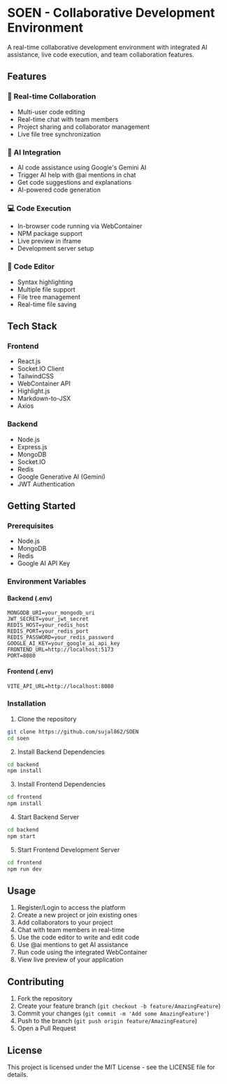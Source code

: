 # SOEN - Collaborative Development Environment

A real-time collaborative development environment with integrated AI assistance, live code execution, and team collaboration features.

## Features

### 🤝 Real-time Collaboration
- Multi-user code editing
- Real-time chat with team members
- Project sharing and collaborator management
- Live file tree synchronization

### 🤖 AI Integration
- AI code assistance using Google's Gemini AI
- Trigger AI help with @ai mentions in chat
- Get code suggestions and explanations
- AI-powered code generation

### 💻 Code Execution
- In-browser code running via WebContainer
- NPM package support
- Live preview in iframe
- Development server setup

### 📝 Code Editor
- Syntax highlighting
- Multiple file support
- File tree management
- Real-time file saving

## Tech Stack

### Frontend
- React.js
- Socket.IO Client
- TailwindCSS
- WebContainer API
- Highlight.js
- Markdown-to-JSX
- Axios

### Backend
- Node.js
- Express.js
- MongoDB
- Socket.IO
- Redis
- Google Generative AI (Gemini)
- JWT Authentication

## Getting Started

### Prerequisites
- Node.js
- MongoDB
- Redis
- Google AI API Key

### Environment Variables

#### Backend (.env)
```
MONGODB_URI=your_mongodb_uri
JWT_SECRET=your_jwt_secret
REDIS_HOST=your_redis_host
REDIS_PORT=your_redis_port
REDIS_PASSWORD=your_redis_password
GOOGLE_AI_KEY=your_google_ai_api_key
FRONTEND_URL=http://localhost:5173
PORT=8080
```

#### Frontend (.env)
```
VITE_API_URL=http://localhost:8080
```

### Installation

1. Clone the repository
```bash
git clone https://github.com/sujal862/SOEN
cd soen
```

2. Install Backend Dependencies
```bash
cd backend
npm install
```

3. Install Frontend Dependencies
```bash
cd frontend
npm install
```

4. Start Backend Server
```bash
cd backend
npm start
```

5. Start Frontend Development Server
```bash
cd frontend
npm run dev
```

## Usage

1. Register/Login to access the platform
2. Create a new project or join existing ones
3. Add collaborators to your project
4. Chat with team members in real-time
5. Use the code editor to write and edit code
6. Use @ai mentions to get AI assistance
7. Run code using the integrated WebContainer
8. View live preview of your application

## Contributing

1. Fork the repository
2. Create your feature branch (`git checkout -b feature/AmazingFeature`)
3. Commit your changes (`git commit -m 'Add some AmazingFeature'`)
4. Push to the branch (`git push origin feature/AmazingFeature`)
5. Open a Pull Request

## License

This project is licensed under the MIT License - see the LICENSE file for details.

